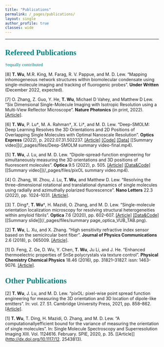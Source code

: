 ```yaml
---
title: "Publications"
permalink: /_pages/publications/
layout: single
author_profile: true
classes: wide
---
```



____

## <span style="color:teal; font-family:Comic Sans MS;font-size: 25px;">Refereed Publications</span>
 <span style="color:teal; font-family:Comic Sans MS;font-size: 15px;">†equally contributed</span>


[8] __T. Wu__, M.R. King, M. Farag, R. V. Pappue, and M. D. Lew. “Mapping inhomogeneous network structures within biomolecular condensate using single-molecule imaging and tracking of fluorogenic probes”. __Under
Written__ (December 2022, expected).

[7] O. Zhang, Z. Guo, Y. He, __T. Wu__, Michael D Vahey, and Matthew D Lew. “Six Dimensional Single-Molecule Imaging with Isotropic Resolution using a Multi-View Reflector Microscope”. __Nature Photonics__ (in print, 2022). [[Article]](http://dx.doi.org/10.1101/2022.06.26.497661).

[6] __T. Wu__, P. Lu†, M. A. Rahman†, X. Li†, and M. D. Lew. “Deep-SMOLM: Deep Learning
Resolves the 3D Orientations and 2D Positions of Overlapping Single Molecules with Optimal Nanoscale
Resolution”. __Optics Express__ (2022), p. 2022.07.31.502237. [[Article]](https://doi.org/10.1364/OE.470146) [[Code]](https://github.com/Lew-Lab/Deep-SMOLM) [[Data]](https://osf.io/x6p8r/) [[Summary video]](/_pages/files/Deep-SMOLM summary video-final.mp4).

[5] __T. Wu__, J. Lu, and M. D. Lew. “Dipole-spread-function engineering for simultaneously measuring
the 3D orientations and 3D positions of fluorescent molecules”. __Optica__ 9.5 (2022), p. 505. [[Article]](http://dx.doi.org/10.1364/optica.451899) [[Data&Code]](https://doi.org/10.17605/OSF.IO/97GMV) [[Summary video]](/_pages/files/pixOL summary  video.mp4).

[4] O. Zhang, W. Zhou, J. Lu, __T. Wu__, and Matthew D. Lew. “Resolving the three-dimensional
rotational and translational dynamics of single molecules using radially and azimuthally polarized fluorescence”.
__Nano Letters__ 22.3 (2022), pp. 1024–1031. [[Article]](http://dx.doi.org/10.1021/acs.nanolett.1c03948).

[3] T. Ding†, __T. Wu__†, H. Mazidi, O. Zhang, and M. D. Lew. “Single-molecule orientation
localization microscopy for resolving structural heterogeneities within amyloid fibrils”. __Optica__ 7.6
(2020), pp. 602–607. [[Article]](http://dx.doi.org/10.1364/optica.388157) [[Data&Code]](https://osf.io/pe3qu/?view_only=081206495472426889c1055f21971e9a) [[Summary slide]](/_pages/files/summary page_optica_VUB_TAB.png).

[2] __T. Wu__, L. Xu, and X. Zhang. “High sensitivity refractive index sensor based on the semicircular
bent fiber”. __Journal of Physics Communications__ 2.6 (2018), p. 065009. [[Article]](http://dx.doi.org/10.1088/2399-6528/aacb0b).

[1] D. Feng, Z. Ge, D. Wu, Y. Chen, __T. Wu__, Ju Li, and J. He. “Enhanced thermoelectric
properties of SnSe polycrystals via texture control”. __Physical Chemistry Chemical Physics__ 18.46
(2016), pp. 31821–31827. issn: 1463-9076. [[Article]](http://dx.doi.org/10.1039/C6CP06466C).

## <span style="color:teal; font-family:Comic Sans MS;font-size: 25px;">Other Publications</span>

[2] __T. Wu__, J. Lu, and M. D. Lew. “pixOL: pixel-wise point spread function engineering for measuring
the 3D orientation and 3D location of dipole-like emitters”. In: vol. 27. S1. Cambridge University Press, 2021,
pp. 858–862. [[Article]](http://dx.doi.org/10.1017/S1431927621003366).

[1] __T. Wu__, T. Ding, H. Mazidi, O. Zhang, and M. D. Lew. “A computationallyefficient
bound for the variance of measuring the orientation of single molecules”. In: Single Molecule Spectroscopy
and Superresolution Imaging XIII. Vol. 1124616. February. SPIE, 2020, p. 35. [[Article]](http://dx.doi.org/10.1117/12.
2543813).
